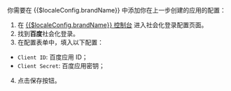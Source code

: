 <IntegrationDetailCard :title="`在 ${$localeConfig.brandName} 填入微信移动应用配置`">

你需要在 {{$localeConfig.brandName}} 中添加你在上一步创建的应用的配置：

1. 在 [{{$localeConfig.brandName}} 控制台](https://console.authing.cn) 进入社会化登录配置页面。
2. 找到**百度**社会化登录。
3. 在配置表单中，填入以下配置：

- `Client ID`: 百度应用 ID；
- `Client Secret`: 百度应用密钥；


4. 点击保存按钮。

</IntegrationDetailCard>